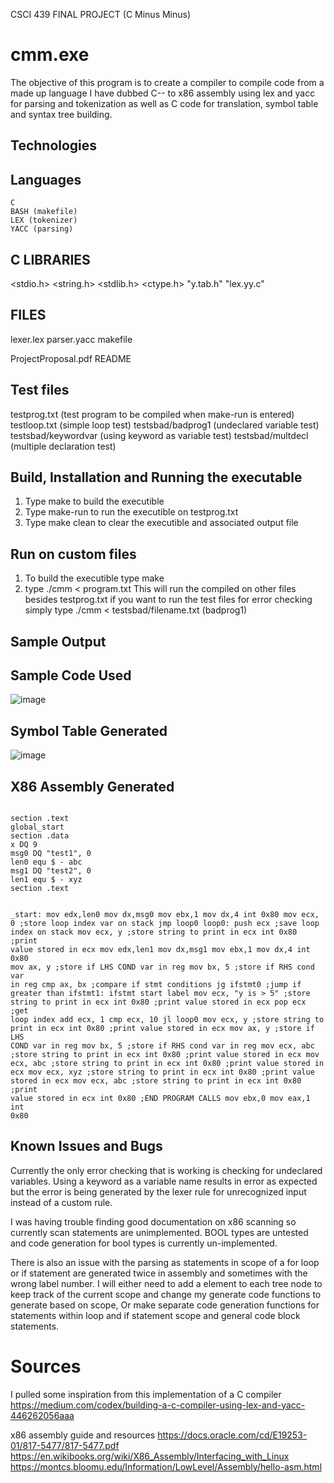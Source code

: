 CSCI 439 FINAL PROJECT (C Minus Minus)

# cmm.exe

The objective of this program is to create a compiler to compile code from a made up language I
have dubbed C-- to x86 assembly using lex and yacc for parsing and tokenization as well as
C code for translation, symbol table and syntax tree building.

## Technologies

   ## Languages
	C
	BASH (makefile)
	LEX (tokenizer)
	YACC (parsing)

   ## C LIBRARIES
   <stdio.h>
   <string.h>
   <stdlib.h>
   <ctype.h>
   "y.tab.h"
   "lex.yy.c"

   ## FILES
   lexer.lex
   parser.yacc
   makefile
   
   ProjectProposal.pdf
   README

   ## Test files
   testprog.txt (test program to be compiled when make-run is entered)
   testloop.txt (simple loop test)
   testsbad/badprog1 (undeclared variable test)
   testsbad/keywordvar (using keyword as variable test)
   testsbad/multdecl (multiple declaration test)

## Build, Installation and Running the executable
   1) Type make to build the executible
   2) Type make-run to run the executible on testprog.txt
   3) Type make clean to clear the executible and associated output file

   ## Run on custom files
   1) To build the executible type make
   2) type ./cmm < program.txt
   This will run the compiled on other files besides testprog.txt if you want to run the
   test files for error checking simply type ./cmm < testsbad/filename.txt (badprog1)
   
## Sample Output
## Sample Code Used
 ![image](https://user-images.githubusercontent.com/58760187/224576044-2af9f885-f4f5-4933-bdfb-ecfb2c4b7b5c.png)

## Symbol Table Generated
 ![image](https://user-images.githubusercontent.com/58760187/224575980-19f4e1f4-ebae-4765-a079-25ea6c2ac41d.png)
 
## X86 Assembly Generated
 <code>
section .text
global_start
section .data
x DQ 9
msg0 DQ "test1", 0 
len0 equ $ - abc
msg1 DQ "test2", 0 
len1 equ $ - xyz
section .text

_start:
mov edx,len0
mov dx,msg0
mov ebx,1
mov dx,4
int 0x80
mov ecx, 0	;store loop index var on stack
jmp loop0
loop0:
push ecx	;save loop index on stack
mov ecx, y	;store string to print in ecx
int 0x80	;print value stored in ecx
mov edx,len1
mov dx,msg1
mov ebx,1
mov dx,4
int 0x80
mov ax, y	;store if LHS COND var in reg
mov bx, 5	;store if RHS cond var in reg
cmp ax, bx	;compare if stmt conditions
jg ifstmt0	;jump if greater than
ifstmt1:	 ifstmt start label
mov ecx, "y is > 5"	;store string to print in ecx
int 0x80	;print value stored in ecx
pop ecx	;get loop index
add ecx, 1
cmp ecx, 10
jl loop0
mov ecx, y	;store string to print in ecx
int 0x80	;print value stored in ecx
mov ax, y	;store if LHS COND var in reg
mov bx, 5	;store if RHS cond var in reg
mov ecx, abc	;store string to print in ecx
int 0x80	;print value stored in ecx
mov ecx, abc	;store string to print in ecx
int 0x80	;print value stored in ecx
mov ecx, xyz	;store string to print in ecx
int 0x80	;print value stored in ecx
mov ecx, abc	;store string to print in ecx
int 0x80	;print value stored in ecx
int 0x80	;END PROGRAM CALLS
mov ebx,0
mov eax,1
int 0x80
</code>

## Known Issues and Bugs

   Currently the only error checking that is working is checking for undeclared variables.
   Using a keyword as a variable name results in error as expected but the error is being
   generated by the lexer rule for unrecognized input instead of a custom rule.

   I was having trouble finding good documentation on x86 scanning so currently scan statements
   are unimplemented. BOOL types are untested and code generation for bool types is currently un-implemented.

   There is also an issue with the parsing as statements in scope of a for loop or if statement
   are generated twice in assembly and sometimes with the wrong label number. I will either need to add a element 
   to each tree node to keep track of the current scope and change my generate code functions to
   generate based on scope, Or make separate code generation functions for statements within loop and
   if statement scope and general code block statements.

# Sources
I pulled some inspiration from this implementation of a C compiler
https://medium.com/codex/building-a-c-compiler-using-lex-and-yacc-446262056aaa

x86 assembly guide and resources
https://docs.oracle.com/cd/E19253-01/817-5477/817-5477.pdf
https://en.wikibooks.org/wiki/X86_Assembly/Interfacing_with_Linux
https://montcs.bloomu.edu/Information/LowLevel/Assembly/hello-asm.html
